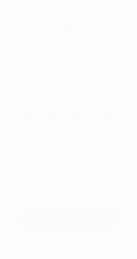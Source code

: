 <!DOCTYPE html>
<html lang="en">
<head>
  <meta charset="UTF-8">
  <meta name="viewport" content="width=device-width, initial-scale=1.0">
  <title>JFCM Taytay Login</title>
  <style>
    * { box-sizing: border-box; margin: 0; padding: 0; }

    body {
      font-family: 'Segoe UI', sans-serif;
      height: 100vh;
      display: flex;
      justify-content: center;
      align-items: center;
      background: url('https://source.unsplash.com/1600x900/?church') no-repeat center center/cover;
      position: relative;
    }

    body::before {
      content: "";
      position: absolute; top:0; left:0; right:0; bottom:0;
      background: rgba(0,0,0,0.6);
    }

    .login-box {
      position: relative;
      background: rgba(255,255,255,0.97);
      padding: 60px 50px;
      border-radius: 30px;
      width: 550px;
      max-width: 95%;
      text-align: center;
      box-shadow: 0 15px 50px rgba(0,0,0,0.5);
      animation: fadeIn 1s ease-in-out;
    }

    .login-box img {
      width: 150px;
      border-radius: 50%;
      margin-bottom: 30px;
      border: 4px solid #2e7d32;
    }

    .login-box h2 {
      margin-bottom: 35px;
      color: #2e7d32;
      font-size: 1.8rem;
    }

    input {
      width: 95%;
      padding: 18px;
      margin: 14px 0;
      border: 1px solid #ccc;
      border-radius: 15px;
      outline: none;
      font-size: 1.2rem;
      transition: 0.3s;
    }

    input:focus {
      border-color: #2e7d32;
      box-shadow: 0 0 12px rgba(46,125,50,0.6);
    }

    button {
      background: #2e7d32;
      color: white;
      border: none;
      padding: 18px;
      border-radius: 15px;
      cursor: pointer;
      width: 100%;
      font-size: 1.2rem;
      transition: 0.3s;
      margin-top: 18px;
    }

    button:hover {
      background: #14532d;
      box-shadow: 0 8px 20px rgba(0,0,0,0.4);
    }

    .error {
      color: red;
      margin-top: 15px;
      font-size: 1rem;
    }

    @keyframes fadeIn {
      from { opacity: 0; transform: scale(0.9); }
      to { opacity: 1; transform: scale(1); }
    }

    @media (max-width: 600px) {
      .login-box {
        padding: 40px 30px;
        width: 90%;
      }

      .login-box h2 {
        font-size: 1.5rem;
      }

      input {
        padding: 15px;
        font-size: 1.1rem;
      }

      button {
        padding: 16px;
        font-size: 1.1rem;
      }
    }
  </style>
</head>
<body>
  <div class="login-box">
    <img src="https://scontent.fmnl17-2.fna.fbcdn.net/v/t39.30808-6/308986411_456853616478751_1968050896292484962_n.jpg?_nc_cat=111&ccb=1-7&_nc_sid=6ee11a&_nc_ohc=KYLR5qPUdN8Q7kNvwEtYLxe&_nc_oc=Adm9YssLgmfDb3dkGA-y2GF8Idhar6DGOMVCPmB-MmrLYbcrDGD5_Gp68OkMSw77Xe8&_nc_zt=23&_nc_ht=scontent.fmnl17-2.fna&_nc_gid=94tWQNsBobMYJ2tzhQsICQ&oh=00_AfW0xSXiqsnlYACcQLG5C6amQnD7TFE55wLalfduIc-yNA&oe=68BB1ADC" 
         alt="Church Logo">
    <h2>Jesus First Christian Ministries - Taytay</h2>
    <input type="text" id="username" placeholder="Enter Username">
    <input type="password" id="password" placeholder="Enter Password">
    <button onclick="login()">Login</button>
    <p class="error" id="error-message"></p>
  </div>

  <script>
    function login() {
      const defaultUser = "admin";
      const defaultPass = "12345";
      const username = document.getElementById("username").value;
      const password = document.getElementById("password").value;

      if(username === defaultUser && password === defaultPass){
        window.location.href = "https://drive.google.com/drive/folders/1i2AuG5zaVImN4wnDyzYrqPGLH-B3iqCP?usp=sharing";
      } else {
        document.getElementById("error-message").textContent = "Invalid username or password!";
      }
    }
  </script>
</body>
</html>
